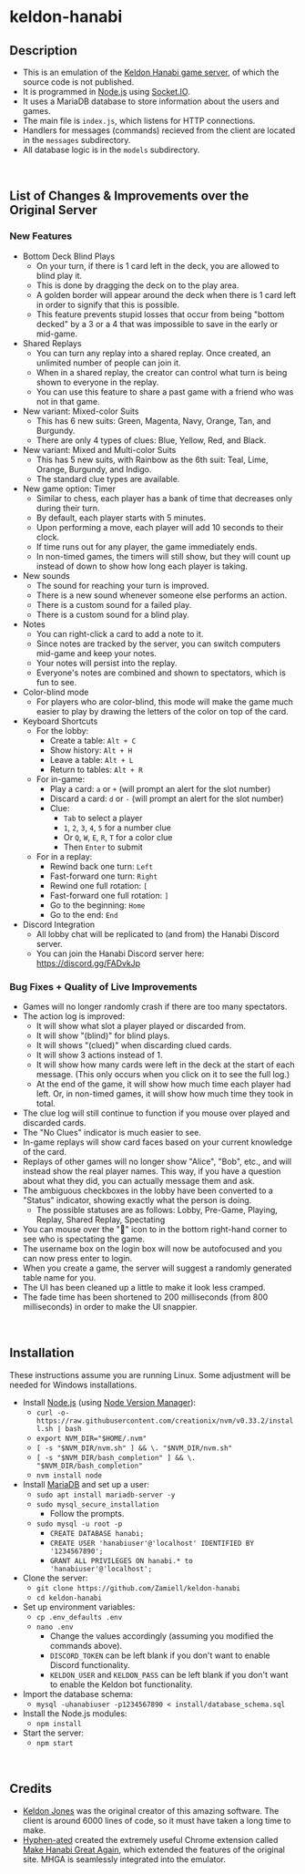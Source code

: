 keldon-hanabi
=============

Description
-----------

* This is an emulation of the [Keldon Hanabi game server](http://keldon.net/hanabi/), of which the source code is not published.
* It is programmed in [Node.js](https://nodejs.org/en/) using [Socket.IO](https://socket.io/).
* It uses a MariaDB database to store information about the users and games.
* The main file is `index.js`, which listens for HTTP connections.
* Handlers for messages (commands) recieved from the client are located in the `messages` subdirectory.
* All database logic is in the `models` subdirectory.

<br />

List of Changes & Improvements over the Original Server
-------------------------------------------------------

### New Features

* Bottom Deck Blind Plays
  * On your turn, if there is 1 card left in the deck, you are allowed to blind play it.
  * This is done by dragging the deck on to the play area.
  * A golden border will appear around the deck when there is 1 card left in order to signify that this is possible.
  * This feature prevents stupid losses that occur from being "bottom decked" by a 3 or a 4 that was impossible to save in the early or mid-game.
* Shared Replays
  * You can turn any replay into a shared replay. Once created, an unlimited number of people can join it.
  * When in a shared replay, the creator can control what turn is being shown to everyone in the replay.
  * You can use this feature to share a past game with a friend who was not in that game.
* New variant: Mixed-color Suits
  * This has 6 new suits: Green, Magenta, Navy, Orange, Tan, and Burgundy.
  * There are only 4 types of clues: Blue, Yellow, Red, and Black.
* New variant: Mixed and Multi-color Suits
  * This has 5 new suits, with Rainbow as the 6th suit: Teal, Lime, Orange, Burgundy, and Indigo.
  * The standard clue types are available.
* New game option: Timer
  * Similar to chess, each player has a bank of time that decreases only during their turn.
  * By default, each player starts with 5 minutes.
  * Upon performing a move, each player will add 10 seconds to their clock.
  * If time runs out for any player, the game immediately ends.
  * In non-timed games, the timers will still show, but they will count up instead of down to show how long each player is taking.
* New sounds
  * The sound for reaching your turn is improved.
  * There is a new sound whenever someone else performs an action.
  * There is a custom sound for a failed play.
  * There is a custom sound for a blind play.
* Notes
  * You can right-click a card to add a note to it.
  * Since notes are tracked by the server, you can switch computers mid-game and keep your notes.
  * Your notes will persist into the replay.
  * Everyone's notes are combined and shown to spectators, which is fun to see.
* Color-blind mode
  * For players who are color-blind, this mode will make the game much easier to play by drawing the letters of the color on top of the card.
* Keyboard Shortcuts
  * For the lobby:
    * Create a table: `Alt + C`
    * Show history: `Alt + H`
    * Leave a table: `Alt + L`
    * Return to tables: `Alt + R`
  * For in-game:
    * Play a card: `a` or `+` (will prompt an alert for the slot number)
    * Discard a card: `d` or `-` (will prompt an alert for the slot number)
    * Clue:
        * `Tab` to select a player
        * `1`, `2`, `3`, `4`, `5` for a number clue
        * Or `Q`, `W`, `E`, `R`, `T` for a color clue
        * Then `Enter` to submit
  * For in a replay:
    * Rewind back one turn: `Left`
    * Fast-forward one turn: `Right`
    * Rewind one full rotation: `[`
    * Fast-forward one full rotation: `]`
    * Go to the beginning: `Home`
    * Go to the end: `End`
* Discord Integration
  * All lobby chat will be replicated to (and from) the Hanabi Discord server.
  * You can join the Hanabi Discord server here: https://discord.gg/FADvkJp

### Bug Fixes + Quality of Live Improvements

* Games will no longer randomly crash if there are too many spectators.
* The action log is improved:
  * It will show what slot a player played or discarded from.
  * It will show "(blind)" for blind plays.
  * It will shows "(clued)" when discarding clued cards.
  * It will show 3 actions instead of 1.
  * It will show how many cards were left in the deck at the start of each message. (This only occurs when you click on it to see the full log.)
  * At the end of the game, it will show how much time each player had left. Or, in non-timed games, it will show how much time they took in total.
* The clue log will still continue to function if you mouse over played and discarded cards.
* The "No Clues" indicator is much easier to see.
* In-game replays will show card faces based on your current knowledge of the card.
* Replays of other games will no longer show "Alice", "Bob", etc., and will instead show the real player names. This way, if you have a question about what they did, you can actually message them and ask.
* The ambiguous checkboxes in the lobby have been converted to a "Status" indicator, showing exactly what the person is doing.
  * The possible statuses are as follows: Lobby, Pre-Game, Playing, Replay, Shared Replay, Spectating
* You can mouse over the "👀" icon to in the bottom right-hand corner to see who is spectating the game.
* The username box on the login box will now be autofocused and you can now press enter to login.
* When you create a game, the server will suggest a randomly generated table name for you.
* The UI has been cleaned up a little to make it look less cramped.
* The fade time has been shortened to 200 milliseconds (from 800 milliseconds) in order to make the UI snappier.

<br />

Installation
------------

These instructions assume you are running Linux. Some adjustment will be needed for Windows installations.

* Install [Node.js](https://nodejs.org/en/) (using [Node Version Manager](https://github.com/creationix/nvm)):
  * `curl -o- https://raw.githubusercontent.com/creationix/nvm/v0.33.2/install.sh | bash`
  * `export NVM_DIR="$HOME/.nvm"`
  * `[ -s "$NVM_DIR/nvm.sh" ] && \. "$NVM_DIR/nvm.sh"`
  * `[ -s "$NVM_DIR/bash_completion" ] && \. "$NVM_DIR/bash_completion"`
  * `nvm install node`
* Install [MariaDB](https://mariadb.org/) and set up a user:
  * `sudo apt install mariadb-server -y`
  * `sudo mysql_secure_installation`
    * Follow the prompts.
  * `sudo mysql -u root -p`
    * `CREATE DATABASE hanabi;`
    * `CREATE USER 'hanabiuser'@'localhost' IDENTIFIED BY '1234567890';`
    * `GRANT ALL PRIVILEGES ON hanabi.* to 'hanabiuser'@'localhost';`
* Clone the server:
  * `git clone https://github.com/Zamiell/keldon-hanabi`
  * `cd keldon-hanabi`
* Set up environment variables:
  * `cp .env_defaults .env`
  * `nano .env`
    * Change the values accordingly (assuming you modified the commands above).
    * `DISCORD_TOKEN` can be left blank if you don't want to enable Discord functionality.
    * `KELDON_USER` and `KELDON_PASS` can be left blank if you don't want to enable the Keldon bot functionality.
* Import the database schema:
  * `mysql -uhanabiuser -p1234567890 < install/database_schema.sql`
* Install the Node.js modules:
  * `npm install`
* Start the server:
  * `npm start`

<br />

Credits
-------

* [Keldon Jones](keldon.net) was the original creator of this amazing software. The client is around 6000 lines of code, so it must have taken a long time to make.
* [Hyphen-ated](https://github.com/Hyphen-ated/) created the extremely useful Chrome extension called [Make Hanabi Great Again](https://github.com/Hyphen-ated/MakeHanabiGreatAgain), which extended the features of the original site. MHGA is seamlessly integrated into the emulator.
